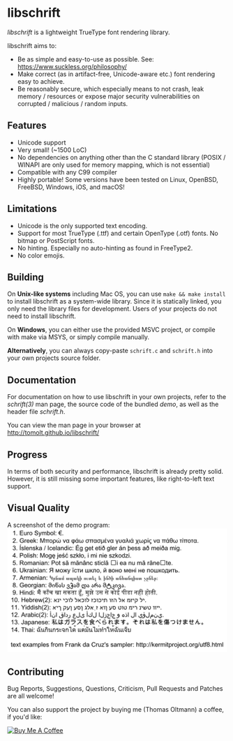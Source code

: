 libschrift
==========
*libschrift* is a lightweight TrueType font rendering library.

libschrift aims to:
- Be as simple and easy-to-use as possible.
  See: <https://www.suckless.org/philosophy/>
- Make correct (as in artifact-free, Unicode-aware etc.)
  font rendering easy to achieve.
- Be reasonably secure, which especially means to not crash,
  leak memory / resources or expose major security
  vulnerabilities on corrupted / malicious / random inputs.

Features
--------
- Unicode support
- Very small! (~1500 LoC)
- No dependencies on anything other than the C standard library
  (POSIX / WINAPI are only used for memory mapping, which is not essential)
- Compatible with any C99 compiler
- Highly portable! Some versions have been tested on
  Linux, OpenBSD, FreeBSD, Windows, iOS, and macOS!

Limitations
-----------
- Unicode is the only supported text encoding.
- Support for most TrueType (.ttf) and certain OpenType (.otf) fonts.
  No bitmap or PostScript fonts.
- No hinting. Especially no auto-hinting as found in FreeType2.
- No color emojis.

Building
--------
On **Unix-like systems** including Mac OS, you can use `make && make install`
to install libschrift as a system-wide library. Since it is statically linked,
you only need the library files for development.
Users of your projects do not need to install libschrift.

On **Windows**, you can either use the provided MSVC project,
or compile with make via MSYS, or simply compile manually.

**Alternatively**, you can always copy-paste `schrift.c` and `schrift.h` into your
own projects source folder.

Documentation
-------------
For documentation on how to use libschrift in your own projects,
refer to the *schrift(3)* man page,
the source code of the bundled *demo*,
as well as the header file *schrift.h*.

You can view the man page in your browser at
<http://tomolt.github.io/libschrift/>

Progress
--------
In terms of both security and performance, libschrift is already pretty solid.
However, it is still missing some important features, like right-to-left text support.

Visual Quality
--------------
A screenshot of the demo program:
![demo screenshot](./demo-screenshot.png)

Contributing
------------
Bug Reports, Suggestions, Questions, Criticism, Pull Requests and Patches are all welcome!

You can also support the project by buying me (Thomas Oltmann) a coffee, if you'd like:
<p align="left">
<a href="https://www.buymeacoffee.com/tomolt" target="_blank"><img src="https://cdn.buymeacoffee.com/buttons/default-blue.png" alt="Buy Me A Coffee" style="height: 51px !important;width: 217px !important;" ></a>
</p>
